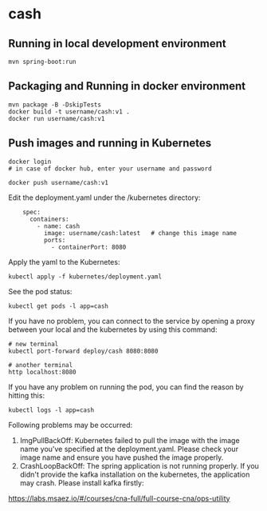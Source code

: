 # cash

## Running in local development environment

```
mvn spring-boot:run
```

## Packaging and Running in docker environment

```
mvn package -B -DskipTests
docker build -t username/cash:v1 .
docker run username/cash:v1
```

## Push images and running in Kubernetes

```
docker login 
# in case of docker hub, enter your username and password

docker push username/cash:v1
```

Edit the deployment.yaml under the /kubernetes directory:
```
    spec:
      containers:
        - name: cash
          image: username/cash:latest   # change this image name
          ports:
            - containerPort: 8080

```

Apply the yaml to the Kubernetes:
```
kubectl apply -f kubernetes/deployment.yaml
```

See the pod status:
```
kubectl get pods -l app=cash
```

If you have no problem, you can connect to the service by opening a proxy between your local and the kubernetes by using this command:
```
# new terminal
kubectl port-forward deploy/cash 8080:8080

# another terminal
http localhost:8080
```

If you have any problem on running the pod, you can find the reason by hitting this:
```
kubectl logs -l app=cash
```

Following problems may be occurred:

1. ImgPullBackOff:  Kubernetes failed to pull the image with the image name you've specified at the deployment.yaml. Please check your image name and ensure you have pushed the image properly.
1. CrashLoopBackOff: The spring application is not running properly. If you didn't provide the kafka installation on the kubernetes, the application may crash. Please install kafka firstly:

https://labs.msaez.io/#/courses/cna-full/full-course-cna/ops-utility

